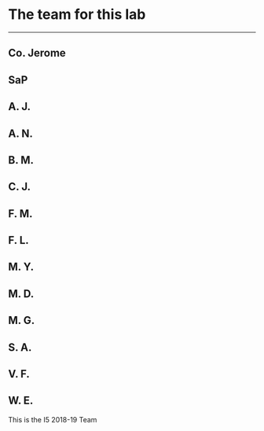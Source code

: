 # The team for this lab

-----------------------------
Co. Jerome
-----------------------------
SaP
-----------------------------
A. J.
-----------------------------
A. N.
-----------------------------
B. M.
-----------------------------
C. J.
-----------------------------
F. M.
-----------------------------
F. L.
-----------------------------
M. Y.
-----------------------------
M. D.
-----------------------------
M. G.
-----------------------------
S. A.
-----------------------------
V. F.
-----------------------------
W. E.
-----------------------------

This is the I5 2018-19 Team
